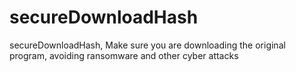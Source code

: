 # secureDownloadHash
secureDownloadHash, Make sure you are downloading the original program, avoiding ransomware and other cyber attacks
